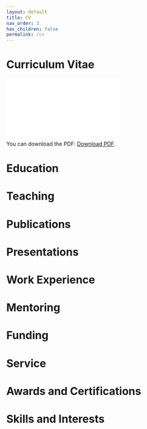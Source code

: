 ```yaml
---
layout: default
title: CV
nav_order: 3
has_children: false
permalink: /cv
---
```


# Curriculum Vitae

<object data="/assets/CV_Spring_Quarter_2020.pdf" type="application/pdf" width="800px" height="1000px"></object>

<object data="/assets/CV_Spring_Quarter_2020.pdf" type="application/pdf" width=100% height="700px">
    <embed src="/assets/CV_Spring_Quarter_2020.pdf">
        <p>You can download the PDF: <a href="/assets/CV_Spring_Quarter_2020.pdf">Download PDF</a>.</p>
    </embed>
</object>

# Education

# Teaching

# Publications

# Presentations

# Work Experience

# Mentoring

# Funding

# Service

# Awards and Certifications

# Skills and Interests
